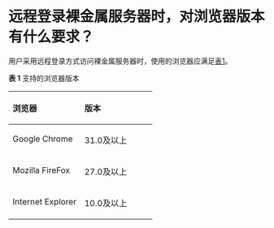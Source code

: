 # 远程登录裸金属服务器时，对浏览器版本有什么要求？<a name="bms_faq_0028"></a>

用户采用远程登录方式访问裸金属服务器时，使用的浏览器应满足[表1](#table7166183863510)。

**表 1**  支持的浏览器版本

<a name="table7166183863510"></a>
<table><thead align="left"><tr id="row61661938183520"><th class="cellrowborder" valign="top" width="50%" id="mcps1.2.3.1.1"><p id="p5166193819356"><a name="p5166193819356"></a><a name="p5166193819356"></a><strong id="b16611152423720"><a name="b16611152423720"></a><a name="b16611152423720"></a>浏览器</strong></p>
</th>
<th class="cellrowborder" valign="top" width="50%" id="mcps1.2.3.1.2"><p id="p31661438143510"><a name="p31661438143510"></a><a name="p31661438143510"></a><strong id="b11615152414373"><a name="b11615152414373"></a><a name="b11615152414373"></a>版本</strong></p>
</th>
</tr>
</thead>
<tbody><tr id="row15166123853519"><td class="cellrowborder" valign="top" width="50%" headers="mcps1.2.3.1.1 "><p id="p3581751512038"><a name="p3581751512038"></a><a name="p3581751512038"></a>Google Chrome</p>
</td>
<td class="cellrowborder" valign="top" width="50%" headers="mcps1.2.3.1.2 "><p id="p1553760312038"><a name="p1553760312038"></a><a name="p1553760312038"></a>31.0及以上</p>
</td>
</tr>
<tr id="row171661538173515"><td class="cellrowborder" valign="top" width="50%" headers="mcps1.2.3.1.1 "><p id="p3467866912038"><a name="p3467866912038"></a><a name="p3467866912038"></a>Mozilla FireFox</p>
</td>
<td class="cellrowborder" valign="top" width="50%" headers="mcps1.2.3.1.2 "><p id="p3123465812545"><a name="p3123465812545"></a><a name="p3123465812545"></a>27.0及以上</p>
</td>
</tr>
<tr id="row1516616387350"><td class="cellrowborder" valign="top" width="50%" headers="mcps1.2.3.1.1 "><p id="p6056757112038"><a name="p6056757112038"></a><a name="p6056757112038"></a>Internet Explorer</p>
</td>
<td class="cellrowborder" valign="top" width="50%" headers="mcps1.2.3.1.2 "><p id="p702618612038"><a name="p702618612038"></a><a name="p702618612038"></a>10.0及以上</p>
</td>
</tr>
</tbody>
</table>

